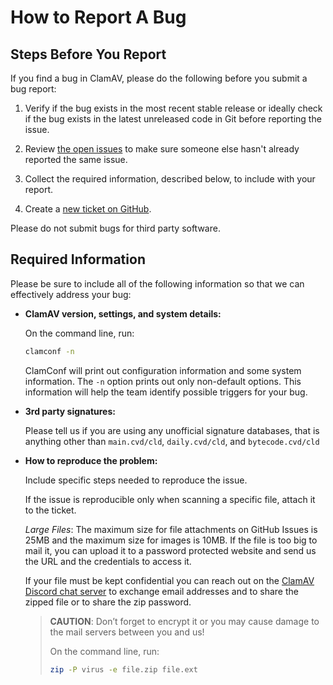 # How to Report A Bug

## Steps Before You Report

If you find a bug in ClamAV, please do the following before you submit a bug report:

1. Verify if the bug exists in the most recent stable release or ideally check if the bug exists in the latest unreleased code in Git before reporting the issue.

2. Review [the open issues](https://bugzilla.clamav.net/buglist.cgi?bug_status=UNCONFIRMED&bug_status=NEW&bug_status=ASSIGNED&bug_status=NEEDINFO&bug_status=REOPENED&classification=ClamAV&limit=0&list_id=162358&order=changeddate%20DESC%2Cbug_status%2Cpriority%2Cassigned_to%2Cbug_id&product=ClamAV&query_format=advanced&resolution=---) to make sure someone else hasn't already reported the same issue.

3. Collect the required information, described below, to include with your report.

4. Create a [new ticket on GitHub](https://bugzilla.clamav.net/enter_bug.cgi?product=ClamAV).

Please do not submit bugs for third party software.

## Required Information

Please be sure to include all of the following information so that we can effectively address your bug:

+ __ClamAV version, settings, and system details:__

  On the command line, run:
  ```bash
  clamconf -n
  ```

  ClamConf will print out configuration information and some system information. The `-n` option prints out only non-default options. This information will help the team identify possible triggers for your bug.

+ __3rd party signatures:__

  Please tell us if you are using any unofficial signature databases, that is anything other than `main.cvd/cld`, `daily.cvd/cld`, and `bytecode.cvd/cld`

+ __How to reproduce the problem:__

  Include specific steps needed to reproduce the issue.

  If the issue is reproducible only when scanning a specific file, attach it to the ticket.

  *Large Files*: The maximum size for file attachments on GitHub Issues is 25MB and the maximum size for images is 10MB. If the file is too big to mail it, you can upload it to a password protected website and send us the URL and the credentials to access it.

  If your file must be kept confidential you can reach out on the [ClamAV Discord chat server](https://discord.gg/6vNAqWnVgw) to exchange email addresses and to share the zipped file or to share the zip password.

  > **CAUTION**: Don’t forget to encrypt it or you may cause damage to the mail servers between you and us!
  >
  > On the command line, run:
  > ```bash
  > zip -P virus -e file.zip file.ext
  > ```
